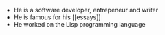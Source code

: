 - He is a software developer, entrepeneur and writer
- He is famous for his [[essays]]
- He worked on the Lisp programming language